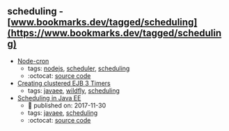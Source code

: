 scheduling - [www.bookmarks.dev/tagged/scheduling](https://www.bookmarks.dev/tagged/scheduling)
---
* [Node-cron](http://merencia.github.io/node-cron/)
    * tags: [nodejs](../tagged/nodejs.md), [scheduler](../tagged/scheduler.md), [scheduling](../tagged/scheduling.md)
    * :octocat: [source code](https://github.com/merencia/node-cron)
* [Creating clustered EJB 3 Timers ](http://www.mastertheboss.com/jboss-server/wildfly-8/creating-clustered-ejb-3-timers)
    * tags: [javaee](../tagged/javaee.md), [wildfly](../tagged/wildfly.md), [scheduling](../tagged/scheduling.md)
* [Scheduling in Java EE](https://www.baeldung.com/scheduling-in-java-enterprise-edition)
    * :calendar: published on: 2017-11-30
    * tags: [javaee](../tagged/javaee.md), [scheduling](../tagged/scheduling.md)
    * :octocat: [source code](https://github.com/eugenp/tutorials/tree/master/jee-7)
